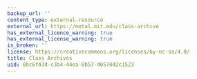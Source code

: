 ```yaml
---
backup_url: ''
content_type: external-resource
external_url: https://metal.mit.edu/class-archive
has_external_licence_warning: true
has_external_license_warning: true
is_broken: ''
license: https://creativecommons.org/licenses/by-nc-sa/4.0/
title: Class Archives
uid: 0bc6f43d-c3b4-44ea-8b57-4057042c1523
---
```

